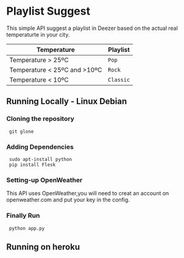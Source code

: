 # Playlist Suggest

This simple API suggest a playlist in Deezer based on the actual real temperaturte in your city. 


|Temperature     |Playlist                          |
|----------------|-------------------------------|
|Temperature > 25ºC|`Pop`            |'Isn't this fun?'            |
|Temperature < 25ºC and >10ºC           |`Rock`            |"Isn't this fun?"            |
|Temperature < 10ºC         |`Classic`|-- is en-dash, --- is em-dash|

## Running Locally - Linux Debian

### Cloning the repository
~~~terminal
 git glone
~~~

### Adding Dependencies
~~~terminal
 sudo apt-install python
 pip install Flesk
~~~

### Setting-up OpenWeather

This API uses OpenWeather,you will need to creat an account on openweather.com and put your key in the config.

### Finally Run
~~~terminal
 python app.py
~~~
    



## Running on heroku

